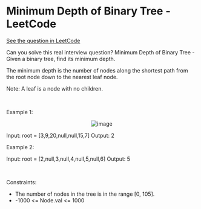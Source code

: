 # Minimum Depth of Binary Tree - LeetCode
[See the question in LeetCode](https://leetcode.com/problems/minimum-depth-of-binary-tree/submissions/1498970431/?envType=problem-list-v2&envId=breadth-first-search)

Can you solve this real interview question? Minimum Depth of Binary Tree - Given a binary tree, find its minimum depth.

The minimum depth is the number of nodes along the shortest path from the root node down to the nearest leaf node.

Note: A leaf is a node with no children.

 

Example 1:


<p align="center">
  <img src="https://assets.leetcode.com/uploads/2020/10/12/ex_depth.jpg" alt="image" >
</p>



Input: root = [3,9,20,null,null,15,7]
Output: 2


Example 2:


Input: root = [2,null,3,null,4,null,5,null,6]
Output: 5


 

Constraints:

 * The number of nodes in the tree is in the range [0, 105].
 * -1000 <= Node.val <= 1000
